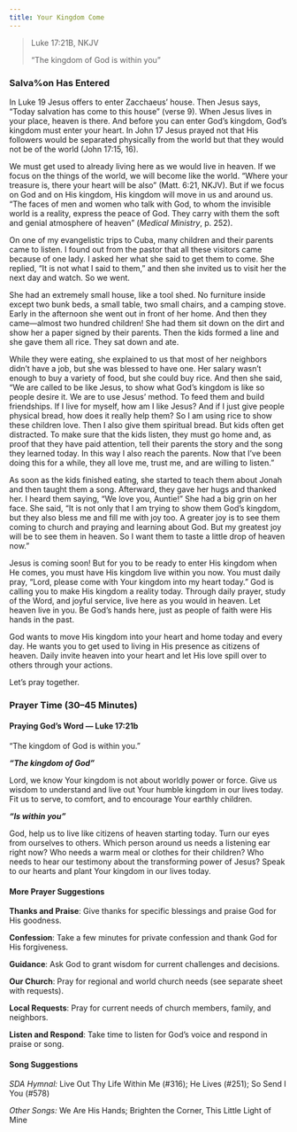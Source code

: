 ```yaml
---
title: Your Kingdom Come
---
```


> <p>Luke 17:21B, NKJV</p>
> “The kingdom of God is within you”

### Salva%on Has Entered
 
In Luke 19 Jesus offers to enter Zacchaeus’ house. Then Jesus says, “Today salvation has come to this house” (verse 9). When Jesus lives in your place, heaven is there. And before you can enter God’s kingdom, God’s kingdom must enter your heart. In John 17 Jesus prayed not that His followers would be separated physically from the world but that they would not be of the world (John 17:15, 16).

We must get used to already living here as we would live in heaven. If we focus on the things of the world, we will become like the world. “Where your treasure is, there your heart will be also” (Matt. 6:21, NKJV). But if we focus on God and on His kingdom, His kingdom will move in us and around us. “The faces of men and women who talk with God, to whom the invisible world is a reality, express the peace of God. They carry with them the soft and genial atmosphere of heaven” (_Medical Ministry_, p. 252).

On one of my evangelistic trips to Cuba, many children and their parents came to listen. I found out from the pastor that all these visitors came because of one lady. I asked her what she said to get them to come. She replied, “It is not what I said to them,” and then she invited us to visit her the next day and watch. So we went.

She had an extremely small house, like a tool shed. No furniture inside except two bunk beds, a small table, two small chairs, and a camping stove. Early in the afternoon she went out in front of her home. And then they came—almost two hundred children! She had them sit down on the dirt and show her a paper signed by their parents. Then the kids formed a line and she gave them all rice. They sat down and ate.

While they were eating, she explained to us that most of her neighbors didn’t have a job, but she was blessed to have one. Her salary wasn’t enough to buy a variety of food, but she could buy rice. And then she said, “We are called to be like Jesus, to show what God’s kingdom is like so people desire it. We are to use Jesus’ method. To feed them and build friendships. If I live for myself, how am I like Jesus? And if I just give people physical bread, how does it really help them? So I am using rice to show these children love. Then I also give them spiritual bread. But kids often get distracted. To make sure that the kids listen, they must go home and, as proof that they have paid attention, tell their parents the story and the song they learned today. In this way I also reach the parents. Now that I’ve been doing this for a while, they all love me, trust me, and are willing to listen.”

As soon as the kids finished eating, she started to teach them about Jonah and then taught them a song. Afterward, they gave her hugs and thanked her. I heard them saying, “We love you, Auntie!” She had a big grin on her face. She said, “It is not only that I am trying to show them God’s kingdom, but they also bless me and fill me with joy too. A greater joy is to see them coming to church and praying and learning about God. But my greatest joy will be to see them in heaven. So I want them to taste a little drop of heaven now.”

Jesus is coming soon! But for you to be ready to enter His kingdom when He comes, you must have His kingdom live within you now. You must daily pray, “Lord, please come with Your kingdom into my heart today.” God is calling you to make His kingdom a reality today. Through daily prayer, study of the Word, and joyful service, live here as you would in heaven. Let heaven live in you. Be God’s hands here, just as people of faith were His hands in the past.

God wants to move His kingdom into your heart and home today and every day. He wants you to get used to living in His presence as citizens of heaven. Daily invite heaven into your heart and let His love spill over to others through your actions.

Let’s pray together.

### Prayer Time (30–45 Minutes)

#### Praying God’s Word — Luke 17:21b

“The kingdom of God is within you.”

**_“The kingdom of God”_**

Lord, we know Your kingdom is not about worldly power or force. Give us wisdom to understand and live out Your humble kingdom in our lives today. Fit us to serve, to comfort, and to encourage Your earthly children.

**_“Is within you”_**

God, help us to live like citizens of heaven starting today. Turn our eyes from ourselves to others. Which person around us needs a listening ear right now? Who needs a warm meal or clothes for their children? Who needs to hear our testimony about the transforming power of Jesus? Speak to our hearts and plant Your kingdom in our lives today.

#### More Prayer Suggestions

**Thanks and Praise**: Give thanks for specific blessings and praise God for His goodness.

**Confession**: Take a few minutes for private confession and thank God for His forgiveness.

**Guidance**: Ask God to grant wisdom for current challenges and decisions.

**Our Church**: Pray for regional and world church needs (see separate sheet with requests).

**Local Requests**: Pray for current needs of church members, family, and neighbors.

**Listen and Respond**: Take time to listen for God’s voice and respond in praise or song.

#### Song Suggestions

_SDA Hymnal:_ Live Out Thy Life Within Me (#316); He Lives (#251); So Send I You (#578)

_Other Songs:_ We Are His Hands; Brighten the Corner, This Little Light of Mine